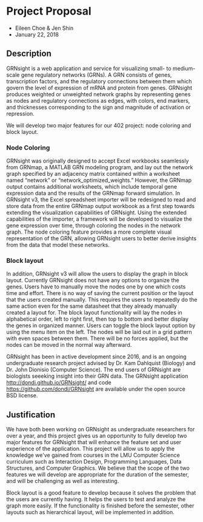 # Project Proposal
- Eileen Choe & Jen Shin
- January 22, 2018

## Description
GRNsight is a web application and service for visualizing small- to medium-scale gene regulatory networks (GRNs). A GRN consists of genes, transcription factors, and the regulatory connections between them which govern the level of expression of mRNA and protein from genes. GRNsight produces weighted or unweighted network graphs by representing genes as nodes and regulatory connections as edges, with colors, end markers, and thicknesses corresponding to the sign and magnitude of activation or repression.

We will develop two major features for our 402 project: node coloring and block layout.

### Node Coloring
GRNsight was originally designed to accept Excel workbooks seamlessly from GRNmap, a MATLAB GRN modeling program, and lay out the network graph specified by an adjacency matrix contained within a worksheet named “network” or “network_optimized_weights.” However, the GRNmap output contains additional worksheets, which include temporal gene expression data and the results of the GRNmap forward simulation. In GRNsight v3, the Excel spreadsheet importer will be redesigned to read and store data from the entire GRNmap output workbook as a first step towards extending the visualization capabilities of GRNsight. Using the extended capabilities of the importer, a framework will be developed to visualize the gene expression over time, through coloring the nodes in the network graph. The node coloring feature provides a more complete visual representation of the GRN, allowing GRNsight users to better derive insights from the data that model these networks.

### Block layout
In addition, GRNsight v3 will allow the users to display the graph in block layout. Currently GRNsight does not have any options to organize the genes. Users have to manually move the nodes one by one which costs time and effort. There is no way of saving the current position or the layout that the users created manually. This requires the users to repeatedly do the same action even for the same datasheet that they already manually created a layout for. The block layout functionality will lay the nodes in alphabetical order, left to right first, then top to bottom and better display the genes in organized manner. Users can toggle the block layout option by using the menu item on the left. The nodes will be laid out in a grid pattern with even spaces between them. There will be no forces applied, but the nodes can be moved in the normal way afterward. 

GRNsight has been in active development since 2016, and is an ongoing undergraduate research project advised by Dr. Kam Dahlquist (Biology) and Dr. John Dionisio (Computer Science). The end users of GRNsight are biologists seeeking insight into their GRN data.
The GRNsight application http://dondi.github.io/GRNsight/ and code https://github.com/dondi/GRNsight are available under the open source BSD license.

## Justification
We have both been working on GRNsight as undergraduate researchers for over a year, and this project gives us an opportunity to fully develop two major features for GRNsight that will enhance the feature set and user experience of the application. This project will allow us to apply the knowledge we've gained from courses in the LMU Computer Science curriculum such as Interaction Design, Programming Languages, Data Structures, and Computer Graphics. We believe that the scope of the two features we will develop are appropriate for the duration of the semester, and will be challenging as well as interesting.

Block layout is a good feature to develop because it solves the problem that the users are currently having. It helps the users to test and analyze the graph more easily. If the functionality is finished before the semester, other layouts such as hierarchical layout, will be implemented in addition.

